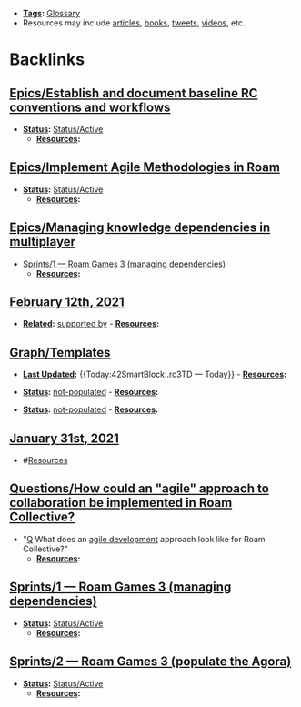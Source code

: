 - **[Tags](<Tags.md>):** [Glossary](<Glossary.md>)
- Resources may include [articles](<articles.md>), [books](<books.md>), [tweets](<tweets.md>), [videos](<videos.md>), etc.

# Backlinks
## [Epics/Establish and document baseline RC conventions and workflows](<Epics/Establish and document baseline RC conventions and workflows.md>)
- **[Status](<Status.md>):** [Status/Active](<Status/Active.md>)
    - **[Resources](<Resources.md>):**

## [Epics/Implement Agile Methodologies in Roam](<Epics/Implement Agile Methodologies in Roam.md>)
- **[Status](<Status.md>):** [Status/Active](<Status/Active.md>)
    - **[Resources](<Resources.md>):**

## [Epics/Managing knowledge dependencies in multiplayer](<Epics/Managing knowledge dependencies in multiplayer.md>)
- [Sprints/1 — Roam Games 3 (managing dependencies)](<Sprints/1 — Roam Games 3 (managing dependencies).md>)
    - **[Resources](<Resources.md>):**

## [February 12th, 2021](<February 12th, 2021.md>)
- **[Related](<Related.md>):** [supported by](<supported by.md>)
            - **[Resources](<Resources.md>):**

## [Graph/Templates](<Graph/Templates.md>)
- **[Last Updated](<Last Updated.md>):** {{Today:42SmartBlock:.rc3TD — Today}}
                - **[Resources](<Resources.md>):**

- **[Status](<Status.md>):** [not-populated](<not-populated.md>)
                - **[Resources](<Resources.md>):**

- **[Status](<Status.md>):** [not-populated](<not-populated.md>)
                - **[Resources](<Resources.md>):**

## [January 31st, 2021](<January 31st, 2021.md>)
- #[Resources](<Resources.md>)

## [Questions/How could an "agile" approach to collaboration be implemented in Roam Collective?](<Questions/How could an "agile" approach to collaboration be implemented in Roam Collective?.md>)
- "[Q](<Q.md>) What does an [agile development](<agile development.md>) approach look like for Roam Collective?"
    - **[Resources](<Resources.md>):**

## [Sprints/1 — Roam Games 3 (managing dependencies)](<Sprints/1 — Roam Games 3 (managing dependencies).md>)
- **[Status](<Status.md>):** [Status/Active](<Status/Active.md>)
    - **[Resources](<Resources.md>):**

## [Sprints/2 — Roam Games 3 (populate the Agora)](<Sprints/2 — Roam Games 3 (populate the Agora).md>)
- **[Status](<Status.md>):** [Status/Active](<Status/Active.md>)
    - **[Resources](<Resources.md>):**

